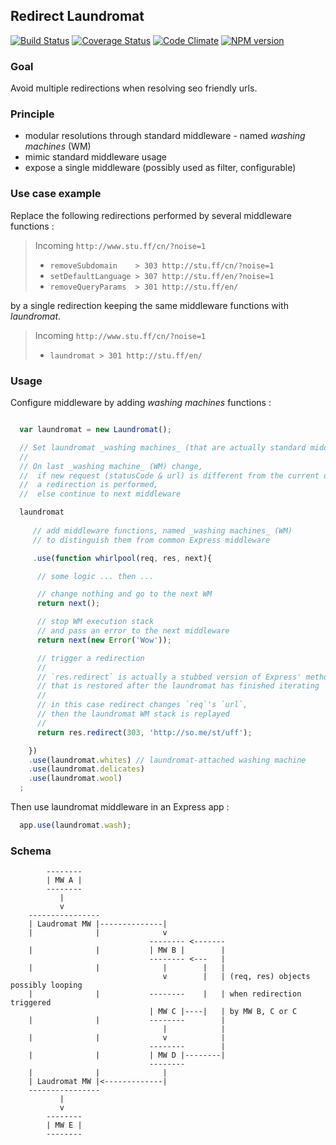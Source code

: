 ## Redirect Laundromat

[![Build Status](https://travis-ci.org/slyg/redirect-laundromat.svg?branch=master)](https://travis-ci.org/slyg/redirect-laundromat) [![Coverage Status](https://coveralls.io/repos/slyg/redirect-laundromat/badge.png?branch=master)](https://coveralls.io/r/slyg/redirect-laundromat?branch=master) [![Code Climate](https://codeclimate.com/github/slyg/redirect-laundromat.png)](https://codeclimate.com/github/slyg/redirect-laundromat) [![NPM version](https://badge.fury.io/js/redirect-laundromat.svg)](http://badge.fury.io/js/redirect-laundromat) 

### Goal

Avoid multiple redirections when resolving seo friendly urls.

### Principle

- modular resolutions through standard middleware - named _washing machines_ (WM)
- mimic standard middleware usage
- expose a single middleware (possibly used as filter, configurable)

### Use case example

Replace the following redirections performed by several middleware functions :

  > Incoming `http://www.stu.ff/cn/?noise=1` 
  >
  > - `removeSubdomain    > 303 http://stu.ff/cn/?noise=1` 
  > - `setDefaultLanguage > 307 http://stu.ff/en/?noise=1` 
  > - `removeQueryParams  > 301 http://stu.ff/en/`

by a single redirection keeping the same middleware functions with _laundromat_.

  > Incoming `http://www.stu.ff/cn/?noise=1` 
  >
  > - `laundromat > 301 http://stu.ff/en/`

### Usage

Configure middleware by adding _washing machines_ functions :

```javascript

  var laundromat = new Laundromat();

  // Set laundromat _washing machines_ (that are actually standard middleware).
  //
  // On last _washing machine_ (WM) change,
  //  if new request (statusCode & url) is different from the current one,
  //  a redirection is performed,
  //  else continue to next middleware

  laundromat
    
     // add middleware functions, named _washing machines_ (WM)
     // to distinguish them from common Express middleware

     .use(function whirlpool(req, res, next){

      // some logic ... then ...

      // change nothing and go to the next WM
      return next();

      // stop WM execution stack 
      // and pass an error to the next middleware
      return next(new Error('Wow')); 

      // trigger a redirection
      //
      // `res.redirect` is actually a stubbed version of Express' method
      // that is restored after the laundromat has finished iterating
      //
      // in this case redirect changes `req`'s `url`,
      // then the laundromat WM stack is replayed
      // 
      return res.redirect(303, 'http://so.me/st/uff');

    })
    .use(laundromat.whites) // laundromat-attached washing machine
    .use(laundromat.delicates)
    .use(laundromat.wool)
  ;

```

Then use laundromat middleware in an Express app :


```javascript
  app.use(laundromat.wash);
```

### Schema

```
        --------
        | MW A |
        --------
           |
           v
    ----------------
    | Laudromat MW |--------------|
    |              |              v
                               -------- <-------
    |              |           | MW B |        |
                               -------- <---   |
    |              |              |        |   | 
                                  v        |   | (req, res) objects possibly looping
    |              |           --------    |   | when redirection triggered
                               | MW C |----|   | by MW B, C or C
    |              |           --------        | 
                                  |            |
    |              |              v            |
                               --------        |
    |              |           | MW D |--------|
                               --------
    |              |              |
    | Laudromat MW |<-------------|
    ----------------
           |
           v
        --------
        | MW E |
        --------
```

